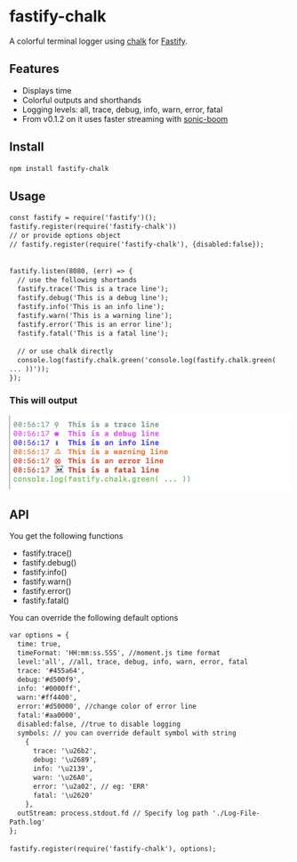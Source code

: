 # fastify-chalk
 
A colorful terminal logger using [chalk](https://github.com/chalk/chalk) for [Fastify](fastify.io).

## Features

* Displays time
* Colorful outputs and shorthands
* Logging levels: all, trace, debug, info, warn, error, fatal
* From v0.1.2 on it uses faster streaming with [sonic-boom](https://github.com/mcollina/sonic-boom)

## Install

```bash
npm install fastify-chalk
```

## Usage

```
const fastify = require('fastify')();
fastify.register(require('fastify-chalk'))
// or provide options object
// fastify.register(require('fastify-chalk'), {disabled:false});


fastify.listen(8080, (err) => {
  // use the following shortands
  fastify.trace('This is a trace line');
  fastify.debug('This is a debug line');
  fastify.info('This is an info line');
  fastify.warn('This is a warning line');
  fastify.error('This is an error line');
  fastify.fatal('This is a fatal line');
  
  // or use chalk directly
  console.log(fastify.chalk.green('console.log(fastify.chalk.green( ... ))'));
});
```

### This will output

![Example Output](example.png)

## API

You get the following functions

* fastify.trace()
* fastify.debug()
* fastify.info()
* fastify.warn()
* fastify.error()
* fastify.fatal()

You can override the following default options

```
var options = {
  time: true,
  timeFormat: 'HH:mm:ss.SSS', //moment.js time format
  level:'all', //all, trace, debug, info, warn, error, fatal
  trace: '#455a64',
  debug:'#d500f9',
  info: '#0000ff',
  warn:'#ff4400',
  error:'#d50000', //change color of error line
  fatal:'#aa0000',
  disabled:false, //true to disable logging
  symbols: // you can override default symbol with string
    {
      trace: '\u26b2',
      debug: '\u2689',
      info: '\u2139',
      warn: '\u26A0',
      error: '\u2a02', // eg: 'ERR'
      fatal: '\u2620'
    },
  outStream: process.stdout.fd // Specify log path './Log-File-Path.log'
}; 

fastify.register(require('fastify-chalk'), options);
```
